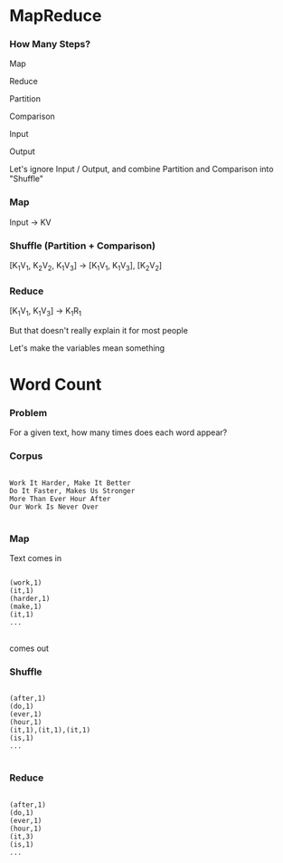 # MapReduce


### How Many Steps?

<p class="fragment">Map</p>
<p class="fragment">Reduce</p>
<p class="fragment">Partition</p>
<p class="fragment">Comparison</p>
<p class="fragment">Input</p>
<p class="fragment">Output</p>


Let's ignore Input / Output, and combine Partition and Comparison into "Shuffle"


### Map

Input -> KV


### Shuffle (Partition + Comparison)

[K<sub>1</sub>V<sub>1</sub>, K<sub>2</sub>V<sub>2</sub>, K<sub>1</sub>V<sub>3</sub>] -> [K<sub>1</sub>V<sub>1</sub>,  K<sub>1</sub>V<sub>3</sub>], [K<sub>2</sub>V<sub>2</sub>]


### Reduce

[K<sub>1</sub>V<sub>1</sub>,  K<sub>1</sub>V<sub>3</sub>] -> K<sub>1</sub>R<sub>1</sub>


But that doesn't really explain it for most people

Let's make the variables mean something


# Word Count


### Problem

For a given text, how many times does each word appear?


### Corpus
<pre>
<code class="lang-text" style="text-align:center;">
Work It Harder, Make It Better
Do It Faster, Makes Us Stronger
More Than Ever Hour After
Our Work Is Never Over
</code>
</pre>


### Map

Text comes in

<pre>
<code class="lang-text" style="text-align:center;">
(work,1)
(it,1)
(harder,1)
(make,1)
(it,1)
...
</code>
</pre>

comes out


### Shuffle

<pre>
<code class="lang-text" style="text-align:center;">
(after,1)
(do,1)
(ever,1)
(hour,1)
(it,1),(it,1),(it,1)
(is,1)
...
</code>
</pre>


### Reduce

<pre>
<code class="lang-text" style="text-align:center;">
(after,1)
(do,1)
(ever,1)
(hour,1)
(it,3)
(is,1)
...
</code>
</pre>
